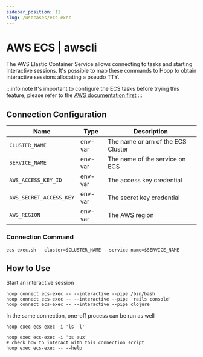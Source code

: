 ```yaml
---
sidebar_position: 11
slug: /usecases/ecs-exec
---
```


# AWS ECS | awscli

The AWS Elastic Container Service allows connecting to tasks and starting interactive sessions. It's possible to map these commands to Hoop to obtain interactive sessions allocating a pseudo TTY.

:::info note
It's important to configure the ECS tasks before trying this feature, please refer to the [AWS documentation first](https://docs.aws.amazon.com/AmazonECS/latest/developerguide/ecs-exec.html)
:::

## Connection Configuration

| Name                    | Type    | Description                        |
|------------------------ | ------- | ---------------------------------- |
| `CLUSTER_NAME`          | env-var | The name or arn of the ECS Cluster |
| `SERVICE_NAME`          | env-var | The name of the service on ECS     |
| `AWS_ACCESS_KEY_ID`     | env-var | The access key credential          |
| `AWS_SECRET_ACCESS_KEY` | env-var | The secret key credential          |
| `AWS_REGION`            | env-var | The AWS region                     |

### Connection Command

```shell
ecs-exec.sh --cluster=$CLUSTER_NAME --service-name=$SERVICE_NAME
```

## How to Use

Start an interactive session 

```shell
hoop connect ecs-exec -- --interactive --pipe /bin/bash
hoop connect ecs-exec -- --interactive --pipe 'rails console'
hoop connect ecs-exec -- --interactive --pipe clojure
```

In the same connection, one-off process can be run as well

```shell
hoop exec ecs-exec -i 'ls -l'
```

```shell
hoop exec ecs-exec -i 'ps aux'
# check how to interact with this connection script
hoop exec ecs-exec -- --help
```
